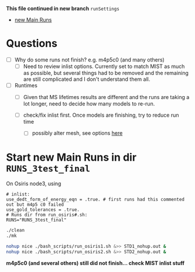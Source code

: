 __This file continued in new branch__ `runSettings`

- [new Main Runs](#mainruns)


# Questions

- [ ]  Why do some runs not finish? e.g. m4p5c0 (and many others)
    - [ ]  Need to review inlist options. Currently set to match MIST as much as possible, but several things had to be removed and the remaining are still complicated and I don't understand them all.

- [ ]  Runtimes
    - [ ]  Given that MS lifetimes results are different and the runs are taking a lot longer, need to decide how many models to re-run.

    - [ ]  check/fix inlist first. Once models are finishing, try to reduce run time
        - [ ]  possibly alter mesh, see options [here](https://lists.mesastar.org/pipermail/mesa-users/2011-September/000526.html)



<a name="mainruns"></a>
# Start new Main Runs in dir `RUNS_3test_final`
<!-- fs  -->
On Osiris node3, using
```
# inlist:
use_dedt_form_of_energy_eqn = .true. # first runs had this commented out but m4p5 c0 failed
use_gold_tolerances = .true.
# Runs dir from run_osiris#.sh:
RUNS="RUNS_3test_final"
```

```bash
./clean
./mk

nohup nice ./bash_scripts/run_osiris1.sh &>> STD1_nohup.out &
nohup nice ./bash_scripts/run_osiris2.sh &>> STD2_nohup.out &
```

__m4p5c0 (and several others) still did not finish... check MIST inlist stuff__

<!-- fe # Start new Main Runs -->
